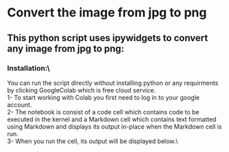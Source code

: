 # Convert the image from jpg to png


## This python script uses ipywidgets to convert any image from jpg to png:


### Installation:\\

You can run the script directly without installing python or any requirments by clicking GoogleColab which is free cloud service.\
1- To start working with Colab you first need to log in to your google account.\
2- The notebook is consist of a code cell which contains code to be executed in the kernel and a Markdown cell which contains text formatted using Markdown and displays its output in-place when the Markdown cell is run.\
3- When you run the cell, its output will be displayed below.\

